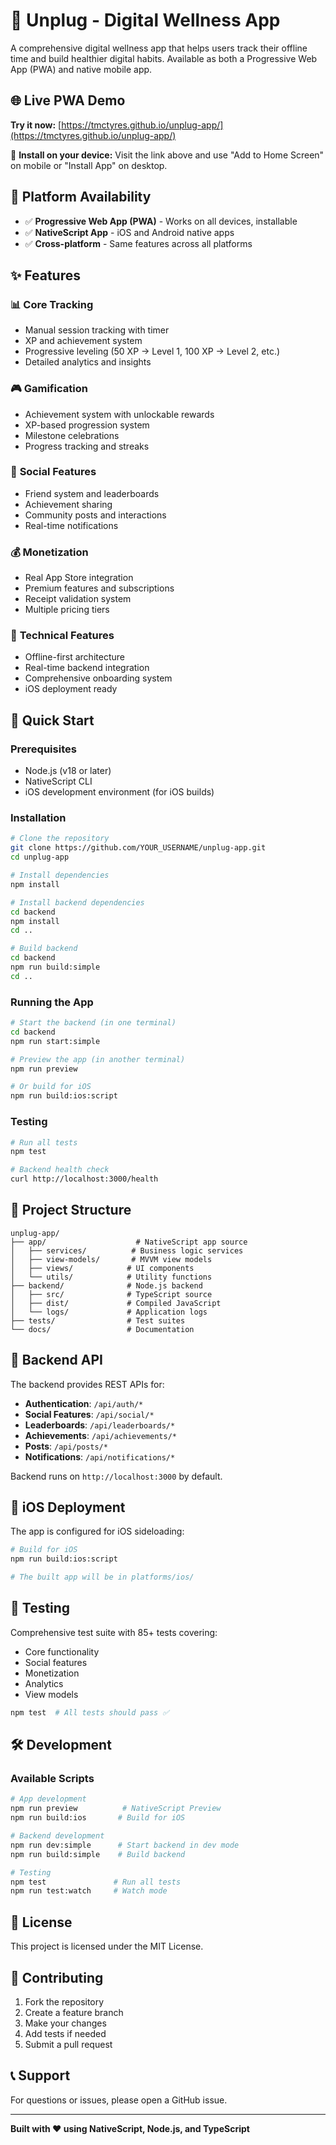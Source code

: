 # 📱 Unplug - Digital Wellness App

A comprehensive digital wellness app that helps users track their offline time and build healthier digital habits. Available as both a Progressive Web App (PWA) and native mobile app.

## 🌐 **Live PWA Demo**
**Try it now:** [https://tmctyres.github.io/unplug-app/](https://tmctyres.github.io/unplug-app/)

📱 **Install on your device:** Visit the link above and use "Add to Home Screen" on mobile or "Install App" on desktop.

## 📱 **Platform Availability**
- ✅ **Progressive Web App (PWA)** - Works on all devices, installable
- ✅ **NativeScript App** - iOS and Android native apps
- ✅ **Cross-platform** - Same features across all platforms

## ✨ Features

### 📊 **Core Tracking**
- Manual session tracking with timer
- XP and achievement system
- Progressive leveling (50 XP → Level 1, 100 XP → Level 2, etc.)
- Detailed analytics and insights

### 🎮 **Gamification**
- Achievement system with unlockable rewards
- XP-based progression system
- Milestone celebrations
- Progress tracking and streaks

### 👥 **Social Features**
- Friend system and leaderboards
- Achievement sharing
- Community posts and interactions
- Real-time notifications

### 💰 **Monetization**
- Real App Store integration
- Premium features and subscriptions
- Receipt validation system
- Multiple pricing tiers

### 🔧 **Technical Features**
- Offline-first architecture
- Real-time backend integration
- Comprehensive onboarding system
- iOS deployment ready

## 🚀 Quick Start

### Prerequisites
- Node.js (v18 or later)
- NativeScript CLI
- iOS development environment (for iOS builds)

### Installation

```bash
# Clone the repository
git clone https://github.com/YOUR_USERNAME/unplug-app.git
cd unplug-app

# Install dependencies
npm install

# Install backend dependencies
cd backend
npm install
cd ..

# Build backend
cd backend
npm run build:simple
cd ..
```

### Running the App

```bash
# Start the backend (in one terminal)
cd backend
npm run start:simple

# Preview the app (in another terminal)
npm run preview

# Or build for iOS
npm run build:ios:script
```

### Testing

```bash
# Run all tests
npm test

# Backend health check
curl http://localhost:3000/health
```

## 📁 Project Structure

```
unplug-app/
├── app/                    # NativeScript app source
│   ├── services/          # Business logic services
│   ├── view-models/       # MVVM view models
│   ├── views/            # UI components
│   └── utils/            # Utility functions
├── backend/              # Node.js backend
│   ├── src/              # TypeScript source
│   ├── dist/             # Compiled JavaScript
│   └── logs/             # Application logs
├── tests/                # Test suites
└── docs/                 # Documentation
```

## 🔧 Backend API

The backend provides REST APIs for:

- **Authentication**: `/api/auth/*`
- **Social Features**: `/api/social/*`
- **Leaderboards**: `/api/leaderboards/*`
- **Achievements**: `/api/achievements/*`
- **Posts**: `/api/posts/*`
- **Notifications**: `/api/notifications/*`

Backend runs on `http://localhost:3000` by default.

## 📱 iOS Deployment

The app is configured for iOS sideloading:

```bash
# Build for iOS
npm run build:ios:script

# The built app will be in platforms/ios/
```

## 🧪 Testing

Comprehensive test suite with 85+ tests covering:
- Core functionality
- Social features
- Monetization
- Analytics
- View models

```bash
npm test  # All tests should pass ✅
```

## 🛠️ Development

### Available Scripts

```bash
# App development
npm run preview          # NativeScript Preview
npm run build:ios       # Build for iOS

# Backend development  
npm run dev:simple      # Start backend in dev mode
npm run build:simple    # Build backend

# Testing
npm test               # Run all tests
npm run test:watch     # Watch mode
```

## 📄 License

This project is licensed under the MIT License.

## 🤝 Contributing

1. Fork the repository
2. Create a feature branch
3. Make your changes
4. Add tests if needed
5. Submit a pull request

## 📞 Support

For questions or issues, please open a GitHub issue.

---

**Built with ❤️ using NativeScript, Node.js, and TypeScript**
